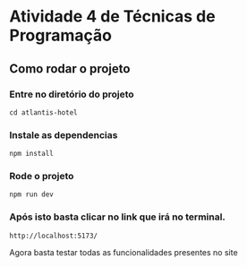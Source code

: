 # Atividade 4 de Técnicas de Programação

## Como rodar o projeto

### Entre no diretório do projeto
```
cd atlantis-hotel
```

### Instale as dependencias
```
npm install
```

### Rode o projeto
```
npm run dev
```

### Após isto basta clicar no link que irá no terminal.
```
http://localhost:5173/
```

Agora basta testar todas as funcionalidades presentes no site
